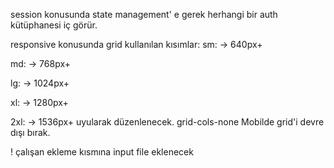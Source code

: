 session konusunda state management' e gerek herhangi bir auth kütüphanesi iç görür.

responsive konusunda grid kullanılan kısımlar:
sm: → 640px+

md: → 768px+

lg: → 1024px+

xl: → 1280px+

2xl: → 1536px+   uyularak düzenlenecek.
grid-cols-none Mobilde grid'i devre dışı bırak.

! çalışan ekleme kısmına input file eklenecek
